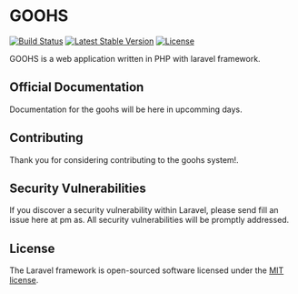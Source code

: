 # GOOHS

[![Build Status](https://travis-ci.org/laravel/framework.svg)](https://travis-ci.org/laravel/framework)
[![Latest Stable Version](https://poser.pugx.org/laravel/framework/v/stable.svg)](https://packagist.org/packages/laravel/framework)
[![License](https://poser.pugx.org/laravel/framework/license.svg)](https://packagist.org/packages/laravel/framework)

GOOHS is a web application  written in PHP with laravel framework.

## Official Documentation

Documentation for the goohs will be here in upcomming days.

## Contributing

Thank you for considering contributing to the goohs system!.

## Security Vulnerabilities

If you discover a security vulnerability within Laravel, please send fill an issue here at pm as. All security vulnerabilities will be promptly addressed.

## License

The Laravel framework is open-sourced software licensed under the [MIT license](http://opensource.org/licenses/MIT).
